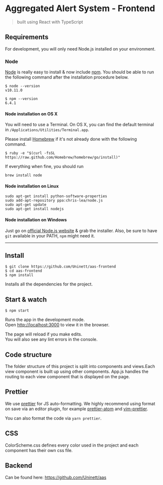 # Aggregated Alert System - Frontend
> built using React with TypeScript

## Requirements

For development, you will only need Node.js installed on your environment.

### Node

[Node](http://nodejs.org/) is really easy to install & now include [npm](https://npmjs.org/).
You should be able to run the following command after the installation procedure
below.

    $ node --version
    v10.11.0

    $ npm --version
    6.4.1

#### Node installation on OS X

You will need to use a Terminal. On OS X, you can find the default terminal in
`/Applications/Utilities/Terminal.app`.

Please install [Homebrew](http://brew.sh/) if it's not already done with the following command.

    $ ruby -e "$(curl -fsSL https://raw.github.com/Homebrew/homebrew/go/install)"

If everything when fine, you should run

    brew install node

#### Node installation on Linux

    sudo apt-get install python-software-properties
    sudo add-apt-repository ppa:chris-lea/node.js
    sudo apt-get update
    sudo apt-get install nodejs

#### Node installation on Windows

Just go on [official Node.js website](http://nodejs.org/) & grab the installer.
Also, be sure to have `git` available in your PATH, `npm` might need it.

---

## Install

    $ git clone https://github.com/Uninett/aas-frontend
    $ cd aas-frontend
    $ npm install

Installs all the dependencies for the project.

## Start & watch
    $ npm start

Runs the app in the development mode.<br>
Open [http://localhost:3000](http://localhost:3000) to view it in the browser.

The page will reload if you make edits.<br>
You will also see any lint errors in the console.

## Code structure
The folder structure of this project is split into components and views.Each view component is built up using other components. App.js handles the routing to each view component that is displayed on the page.

## Prettier

We use [prettier](https://github.com/prettier/prettier) for JS auto-formatting.
We highly recommend using format on save via an editor plugin,
for example [prettier-atom](https://atom.io/packages/prettier-atom) and
[vim-prettier](https://github.com/prettier/vim-prettier).

You can also format the code via `yarn prettier`.

## CSS
ColorScheme.css defines every color used in the project and each component has their own css file.

## Backend
Can be found here: https://github.com/Uninett/aas



